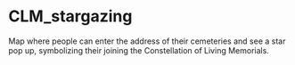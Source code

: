 # CLM_stargazing
Map where people can enter the address of their cemeteries and see a star pop up, symbolizing their joining the Constellation of Living Memorials.
